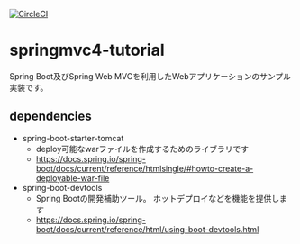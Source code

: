 [![CircleCI](https://circleci.com/gh/m-namiki/springmvc4-tutorial/tree/master.svg?style=svg)](https://circleci.com/gh/m-namiki/springmvc4-tutorial/tree/master)

# springmvc4-tutorial

Spring Boot及びSpring Web MVCを利用したWebアプリケーションのサンプル実装です。

## dependencies

* spring-boot-starter-tomcat
	* deploy可能なwarファイルを作成するためのライブラリです
	* https://docs.spring.io/spring-boot/docs/current/reference/htmlsingle/#howto-create-a-deployable-war-file
* spring-boot-devtools
	* Spring Bootの開発補助ツール。 ホットデプロイなどを機能を提供します
	* https://docs.spring.io/spring-boot/docs/current/reference/html/using-boot-devtools.html
	